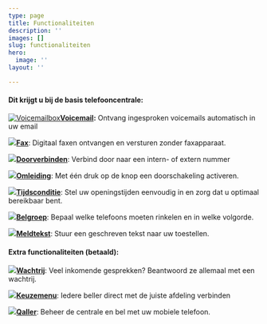 ```yaml
---
type: page
title: Functionaliteiten
description: ''
images: []
slug: functionaliteiten
hero:
  image: ''
layout: ''

---
```

#### Dit krijgt u bij de basis telefooncentrale:

[![](https://www.callvoiptelefonie.nl/wp-content/uploads/2016/10/Voicemail-app.png "Voicemailbox")](/telefonie/functionaliteiten/voicemail "Voicemailbox")[**Voicemail**](/telefonie/functionaliteiten/voicemail "Voicemail")**:** Ontvang ingesproken voicemails automatisch in uw email

![](https://www.callvoiptelefonie.nl/wp-content/uploads/2016/10/Fax-app.png)[**Fax**](/telefonie/functionaliteiten/fax "Fax"): Digitaal faxen ontvangen en versturen zonder faxapparaat.

[![](https://www.callvoiptelefonie.nl/wp-content/uploads/2016/10/trasfer_round.png)]()[**Doorverbinden**](/telefonie/functionaliteiten/doorverbinden "Doorverbinden"): Verbind door naar een intern- of extern nummer

![](https://www.callvoiptelefonie.nl/wp-content/uploads/2016/10/omleiding_round.png)[**Omleiding**](/telefonie/functionaliteiten/omleiding "Omleiding"): Met één druk op de knop een doorschakeling activeren.

![](https://www.callvoiptelefonie.nl/wp-content/uploads/2016/10/tijdsconditie_round.png)[**Tijdsconditie**](/telefonie/functionaliteiten/tijdsconditie "Tijdsconditie"): Stel uw openingstijden eenvoudig in en zorg dat u optimaal bereikbaar bent.

![](https://www.callvoiptelefonie.nl/wp-content/uploads/2016/10/Huntgroup_round.png)[**Belgroep**](/telefonie/functionaliteiten/Belgroep "Belgroep"): Bepaal welke telefoons moeten rinkelen en in welke volgorde.

![](https://www.callvoiptelefonie.nl/wp-content/uploads/2016/10/soundapp_round.png)[**Meldtekst**](): Stuur een geschreven tekst naar uw toestellen.

#### Extra functionaliteiten (betaald):

![](https://www.callvoiptelefonie.nl/wp-content/uploads/2016/10/Wachtrij-app.png)[**Wachtrij**](/telefonie/functionaliteiten/wachtrij "Wachtrij"): Veel inkomende gesprekken? Beantwoord ze allemaal met een wachtrij.

![](https://www.callvoiptelefonie.nl/wp-content/uploads/2016/10/Keuzemenu-app.png)[**Keuzemenu**](/telefonie/functionaliteiten/keuzemenu "Keuzemenu"): Iedere beller direct met de juiste afdeling verbinden

![](https://www.callvoiptelefonie.nl/wp-content/uploads/2016/10/test-qaller.png)[**Qaller**](/telefonie/qaller "Qaller"): Beheer de centrale en bel met uw mobiele telefoon.